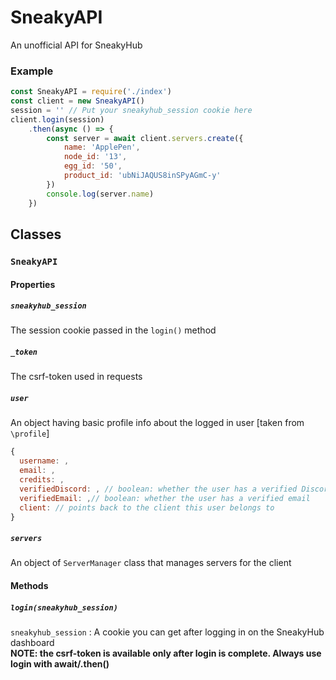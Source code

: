 # SneakyAPI
An unofficial API for SneakyHub <br>

### Example
```js
const SneakyAPI = require('./index')
const client = new SneakyAPI()
session = '' // Put your sneakyhub_session cookie here
client.login(session)
    .then(async () => {
        const server = await client.servers.create({
            name: 'ApplePen',
            node_id: '13',
            egg_id: '50',
            product_id: 'ubNiJAQUS8inSPyAGmC-y'
        })
        console.log(server.name)
    })
```

## Classes
### `SneakyAPI`
#### Properties
##### `sneakyhub_session`
The session cookie passed in the `login()` method

##### `_token`
The csrf-token used in requests

##### `user`
An object having basic profile info about the logged in user \[taken from `\profile`\]
```js
{
  username: , 
  email: ,
  credits: ,
  verifiedDiscord: , // boolean: whether the user has a verified Discord 
  verifiedEmail: ,// boolean: whether the user has a verified email
  client: // points back to the client this user belongs to
}
```
##### `servers`
An object of `ServerManager` class that manages servers for the client

#### Methods
##### `login(sneakyhub_session)`
`sneakyhub_session` : A cookie you can get after logging in on the SneakyHub dashboard <br>
**NOTE: the csrf-token is available only after login is complete. Always use login with await/.then()**
